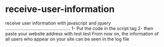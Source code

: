 # receive-user-information
receive user information with javascript and jquery
...................................................
1- Put the code in the script tag 
2- then paste your website address with test.test 
From now on, the information of all users who appear on your site can be seen in the log file
